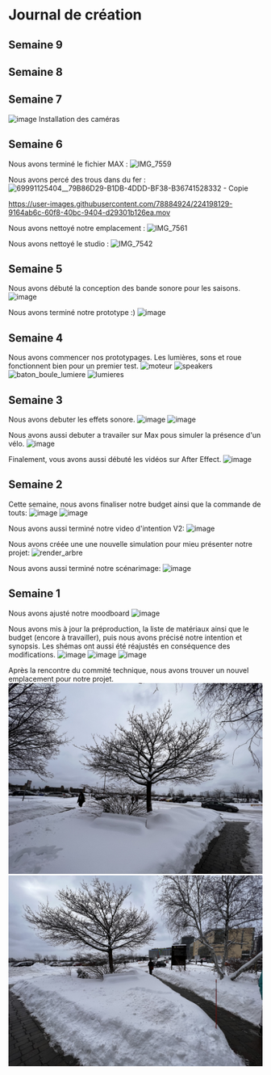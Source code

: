 # Journal de création

## Semaine 9

## Semaine 8

## Semaine 7


![image](https://user-images.githubusercontent.com/70410591/227353362-3c637d0b-6e37-4197-810f-623fb6690521.png)
Installation des caméras

## Semaine 6
Nous avons terminé le fichier MAX :
![IMG_7559](https://user-images.githubusercontent.com/78884924/224197228-6d39c74a-e2d6-4772-b659-d0a33acd0245.jpg)

Nous avons percé des trous dans du fer :
![69991125404__79B86D29-B1DB-4DDD-BF38-B36741528332 - Copie](https://user-images.githubusercontent.com/78884924/224197921-a37ab808-d08e-4ffc-a318-fedb53960054.jpg)


https://user-images.githubusercontent.com/78884924/224198129-9164ab6c-60f8-40bc-9404-d29301b126ea.mov



Nous avons nettoyé notre emplacement :
![IMG_7561](https://user-images.githubusercontent.com/78884924/224197639-6be15ac9-ea3e-48b8-af3b-cde4b2ff64d0.jpg)

Nous avons nettoyé le studio :
![IMG_7542](https://user-images.githubusercontent.com/78884924/224197698-075e9d75-517e-44a6-8f83-9ac1ea50512b.jpg)


## Semaine 5
Nous avons débuté la conception des bande sonore pour les saisons.
![image](https://user-images.githubusercontent.com/78884924/221062388-23c98150-0dd0-40c1-ba84-7431addaba7f.png)

Nous avons terminé notre prototype :)
![image](https://user-images.githubusercontent.com/78884924/221062463-df9a0c5a-f96c-4002-bf1f-23f2d0947cee.png)


## Semaine 4
Nous avons commencer nos prototypages. Les lumières, sons et roue fonctionnent bien pour un premier test.
![moteur](https://user-images.githubusercontent.com/70410591/219708458-ac53bf8e-683a-4c11-904a-8fcd103b7b1d.jpg)
![speakers](https://user-images.githubusercontent.com/70410591/219708465-229b8434-65ea-422f-babb-68ad91602cba.jpg)
![baton_boule_lumiere](https://user-images.githubusercontent.com/70410591/219708469-9dd63355-dd23-4355-a792-c05c34acec4f.jpg)
![lumieres](https://user-images.githubusercontent.com/70410591/219708473-c98677e0-8894-480f-9ce5-da07948133f2.jpg)

## Semaine 3
Nous avons debuter les effets sonore.
![image](https://user-images.githubusercontent.com/78884924/219541423-fed05f74-d259-422b-a5c8-91e9c6016129.png)
![image](https://user-images.githubusercontent.com/78884924/219541465-3a3a91d3-e93e-455d-b28d-cad6bbbca51f.png)

Nous avons aussi debuter a travailer sur Max pous simuler la présence d'un vélo.
![image](https://user-images.githubusercontent.com/78884924/219541591-75cb63dc-1fb4-4866-bd13-bb27797362b8.png)

Finalement, vous avons aussi débuté les vidéos sur After Effect.
![image](https://user-images.githubusercontent.com/78884924/219541735-c639d1c1-04ef-466c-82a8-dc252df6063c.png)


## Semaine 2

Cette semaine, nous avons finaliser notre budget ainsi que la commande de touts:
![image](https://user-images.githubusercontent.com/78884924/216632884-7495d58a-ecf4-4976-a119-ad0cd2785ea6.png)
![image](https://user-images.githubusercontent.com/78884924/216633027-2d9bc63a-c186-4ea8-9fe1-bcb051272043.png)

Nous avons aussi terminé notre video d'intention V2:
![image](https://user-images.githubusercontent.com/78884924/216633493-9a5eb858-655e-46e5-90fa-2680f9c1182d.png)

Nous avons créée une une nouvelle simulation pour mieu présenter notre projet:
![render_arbre](https://user-images.githubusercontent.com/78884924/216634213-cd34a44a-04c6-45c6-839a-38520638adfb.png)

Nous avons aussi terminé notre scénarimage:
![image](https://user-images.githubusercontent.com/78884924/216634880-dfc03c34-c022-43a7-ab74-4c9c65d4c527.png)


## Semaine 1

Nous avons ajusté notre moodboard
![image](https://user-images.githubusercontent.com/70410591/215122374-2ad2ce8c-4bd0-470e-8b87-c901d67801ba.png)

Nous avons mis à jour la préproduction, la liste de matériaux ainsi que le budget (encore à travailler), puis nous avons précisé notre intention et synopsis. Les shémas ont aussi été réajustés en conséquence des modifications.
![image](https://user-images.githubusercontent.com/70410591/215124366-465c1c1c-774e-4f2a-8987-0fba2df92d32.png)
![image](https://user-images.githubusercontent.com/70410591/215124730-a91e857d-6c04-4f9b-8ec9-54cd4a445fcb.png)
![image](https://user-images.githubusercontent.com/70410591/215125260-d78220d7-4583-489d-9c77-34b1653faafd.png)



Après la rencontre du commité technique, nous avons trouver un nouvel emplacement pour notre projet.
![image](medias/emplacement_01.jpg)
![image](medias/emplacement_02.jpg)





